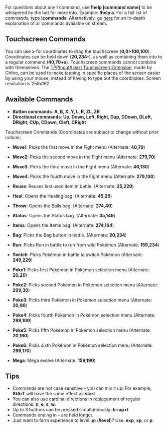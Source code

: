 For questions about any **!** command, use **!help \[command name\]** to be whispered by the bot for more info. Example: **!help a**. For a full list of commands, type **!commands**. Alternatively, go [here](https://twitchplayspokemon.tv/commands) for an in-depth explanation of all commands available on stream.

## Touchscreen Commands

You can use **>** for coordinates to drag the touchscreen \(**0,0>100,100**\). Coordinates can be held down \(**20,234-**\), as well as combining them into to a regular command \(**40,70+a**\). Touchscreen commands cannot combine with themselves. The [TPPInputAssist Touchscreen Extension](https://github.com/chfoo/tppinputassist), made by Chfoo, can be used to make tapping in specific places of the screen easier by using your mouse, instead of having to type out the coordinates. Screen resolution is 256x192.

## Available Commands

- **Button commands**: **A, B, X, Y, L, R, ZL, ZR**
- **Directional commands**: **Up, Down, Left, Right, Dup, DDown, DLeft, DRight, CUp, CDown, Cleft, CRight**

Touchscreen Commands \(Coordinates are subject to change without prior notice\):
- **Move1**: Picks the first move in the Fight menu \(Alternate: **40,70**\)
- **Move2**: Picks the second move in the Fight menu \(Alternate: **279,70**\)
- **Move3**: Picks the third move in the Fight menu \(Alternate: **40,130**\)
- **Move4**: Picks the fourth move in the Fight menu \(Alternate: **279,130**\)



- **Reuse**: Reuses last used item in battle. \(Alternate: **25,220**\)
- **Heal**: Opens the Healing bag. \(Alternate: **45,25**\)
- **Throw**: Opens the Balls bag. \(Alternate: **274,40**\)
- **Status**: Opens the Status bag. \(Alternate: **45,149**\)
- **Items**: Opens the Items bag. \(Alternate: **274,164**\)
- **Bag**: Picks the Bag button in battle. \(Alternate: **20,234**\)
- **Run**: Picks Run in battle to run from wild Pokémon \(Alternate: **159,234**\)
- **Switch**: Picks Pokémon in battle to switch Pokémon \(Alternate: **249,229**\)



- **Poke1**: Picks first Pokémon in Pokémon selection menu \(Alternate: **20,20**\)
- **Poke2**: Picks second Pokémon in Pokémon selection menu \(Alternate: **299,30**\)
- **Poke3**: Picks third Pokémon in Pokémon selection menu \(Alternate: **20,90**\)
- **Poke4**: Picks fourth Pokémon in Pokémon selection menu \(Alternate: **299,100**\)
- **Poke5**: Picks fifth Pokémon in Pokémon selection menu \(Alternate: **20,160**\)
- **Poke6**: Picks sixth Pokémon in Pokémon selection menu \(Alternate: **299,170**\)
- **Mega**: Mega evolve \(Alternate: **159,190**\)


## Tips
- Commands are not case sensitive - you can mix it up! For example, **StArT** will have the same effect as **start**.
- You can also use cardinal directions in replacement of regular directions: **n**, **e**, **s**, **w**.
- Up to 3 buttons can be pressed simultaneously: **b+up+l**
- Commands ending in **-** are held longer.
- Just want to farm experience to level up \(**!level**\)? Use: **exp**, **xp**, or **p**.